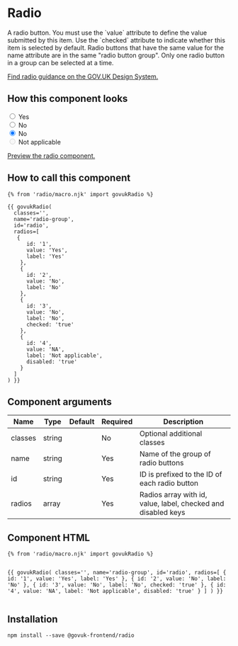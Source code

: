 

<h1 class="govuk-u-heading-36">
Radio
</h1>

<p class="govuk-u-core-24">
  A radio button. You must use the `value` attribute to define the value submitted by this item. Use the `checked` attribute to indicate whether this item is selected by default. Radio buttons that have the same value for the name attribute are in the same "radio button group". Only one radio button in a group can be selected at a time.
</p>

<p class="govuk-u-copy-19">
  <a href="">Find radio guidance on the GOV.UK Design System.</a>
</p>

<h2 class="govuk-u-heading-24">How this component looks</h2>

<div>

  <div class="govuk-c-radio">
    <input class="govuk-c-radio__input " id="radio-1" name="radio-group" type="radio" value="Yes"  >
    <label class="govuk-c-radio__label" for="radio-1">Yes</label>
  </div>
  <div class="govuk-c-radio">
    <input class="govuk-c-radio__input " id="radio-2" name="radio-group" type="radio" value="No"  >
    <label class="govuk-c-radio__label" for="radio-2">No</label>
  </div>
  <div class="govuk-c-radio">
    <input class="govuk-c-radio__input " id="radio-3" name="radio-group" type="radio" value="No" checked >
    <label class="govuk-c-radio__label" for="radio-3">No</label>
  </div>
  <div class="govuk-c-radio">
    <input class="govuk-c-radio__input " id="radio-4" name="radio-group" type="radio" value="NA"  disabled>
    <label class="govuk-c-radio__label" for="radio-4">Not applicable</label>
  </div>

</div>

<p class="govuk-u-copy-19">
<a href="http://govuk-frontend-review.herokuapp.com/components/radio/preview">Preview the radio component.
</a>
</p>

  <h2 class="govuk-u-heading-24">How to call this component</h2>

  <pre><code>{% from &#39;radio/macro.njk&#39; import govukRadio %}

{{ govukRadio(
  classes=&#39;&#39;,
  name=&#39;radio-group&#39;,
  id=&#39;radio&#39;,
  radios=[
   {
      id: &#39;1&#39;,
      value: &#39;Yes&#39;,
      label: &#39;Yes&#39;
    },
    {
      id: &#39;2&#39;,
      value: &#39;No&#39;,
      label: &#39;No&#39;
    },
    {
      id: &#39;3&#39;,
      value: &#39;No&#39;,
      label: &#39;No&#39;,
      checked: &#39;true&#39;
    },
    {
      id: &#39;4&#39;,
      value: &#39;NA&#39;,
      label: &#39;Not applicable&#39;,
      disabled: &#39;true&#39;
    }
  ]
) }}
</code></pre>

<h2 class="govuk-u-heading-24">Component arguments</h2>

<div>

<!-- TODO: Use the table macro here and pass it component argument data -->
| Name        | Type    | Default | Required | Description
|---          |---      |---      |---       |---
| classes     | string  |         | No       | Optional additional classes
| name        | string  |         | Yes      | Name of the group of radio buttons
| id          | string  |         | Yes      | ID is prefixed to the ID of each radio button
| radios      | array   |         | Yes      | Radios array with id, value, label, checked and disabled keys

</div>

<h2 class="govuk-u-heading-24">Component HTML</h2>
<pre><code>{% from &#39;radio/macro.njk&#39; import govukRadio %}

{{ govukRadio(
  classes=&#39;&#39;,
  name=&#39;radio-group&#39;,
  id=&#39;radio&#39;,
  radios=[
   {
      id: &#39;1&#39;,
      value: &#39;Yes&#39;,
      label: &#39;Yes&#39;
    },
    {
      id: &#39;2&#39;,
      value: &#39;No&#39;,
      label: &#39;No&#39;
    },
    {
      id: &#39;3&#39;,
      value: &#39;No&#39;,
      label: &#39;No&#39;,
      checked: &#39;true&#39;
    },
    {
      id: &#39;4&#39;,
      value: &#39;NA&#39;,
      label: &#39;Not applicable&#39;,
      disabled: &#39;true&#39;
    }
  ]
) }}
</code></pre>

<h2 class="govuk-u-heading-24">Installation</h2>
<pre><code>npm install --save @govuk-frontend/radio</code></pre>

